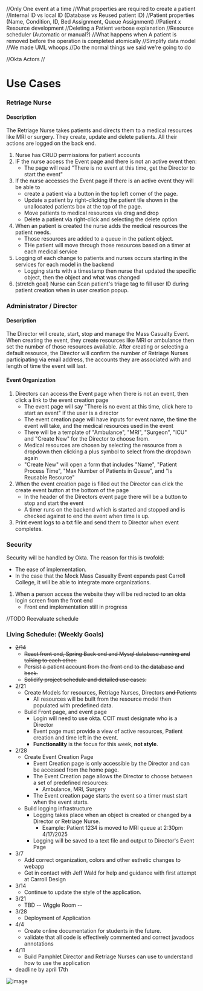 //Only One event at a time
//What properties are required to create a patient
    //Internal ID vs local ID (Database vs Reused patient ID)
//Patient properties (Name, Condition, ID, Bed Assignment, Queue Assignment)
//Patient x Resource development
//Deleting a Patient verbose explanation
//Resource scheduler (Automatic or manual?) 
    //What happens when A patient is removed before the operation is completed atomically
//Simplify data model
    //We made UML whoops
//Do the normal things we said we're going to do

//Okta Actors
    //

# Use Cases

### Retriage Nurse

#### Description

The Retriage Nurse takes patients and directs them to a medical resources like MRI or surgery. They create, update and
delete
patients. All their actions are logged on the back end.

1. Nurse has CRUD permissions for patient accounts
2. IF the nurse access the Event page and there is not an active event then:
    - The page will read "There is no event at this time, get the Director to start the event"
3. If the nurse accesses the Event page if there is an active event they will be able to
    - create a patient via a button in the top left corner of the page.
    - Update a patient by right-clicking the patient tile shown in the unallocated patients box at the top of the page.
    - Move patients to medical resources via drag and drop
    - Delete a patient via right-click and selecting the delete option
4. When an patient is created the nurse adds the medical resources the patient needs.
    - Those resources are added to a queue in the patient object.
    - THe patient will move through those resources based on a timer at each medical service
5. Logging of each change to patients and nurses occurs starting in the services for each model in the backend
    - Logging starts with a timestamp then nurse that updated the specific object, then the object and what was changed
6. (stretch goal) Nurse can Scan patient's triage tag to fill user ID during patient creation when in user creation
   popup.

### Administrator / Director

#### Description

The Director will create, start, stop and manage the Mass Casualty Event.
When creating the event, they create resources like MRI or ambulance then set the number of those resources available.
After creating or selecting a default resource,
the Director will confirm the number of Retriage Nurses participating via email address,
the accounts they are associated with and length of time the event will last.

#### Event Organization

1. Directors can access the Event page when there is not an event, then click a link to the event creation page
    - The event page will say "There is no event at this time, click here to start an event" if the user is a director
    - The event creation page will have inputs for event name, the time the event will take, and the medical resources
      used in the event
    - There will be a template of "Ambulance", "MRI", "Surgeon", "ICU" and "Create New" for the Director to choose from.
    - Medical resources are chosen by selecting the resource from a dropdown then clicking a plus symbol to select from
      the dropdown again
    - "Create New" will open a form that includes "Name", "Patient Process Time", "Max Number of Patients in Queue",
      and "Is Reusable Resource"
3. When the event creation page is filled out the Director can click the create event button at the bottom of the page
    - In the header of the Directors event page there will be a button to stop and start the event
    - A timer runs on the backend which is started and stopped and is checked against to end the event when time is up.
4. Print event logs to a txt file and send them to Director when event completes.

### Security

Security will be handled by Okta.
The reason for this is twofold:

- The ease of implementation.
- In the case that the Mock Mass Casualty Event expands past Carroll College,
  it will be able to integrate more organizations.

1. When a person access the website they will be redirected to an okta login screen from the front end
    - Front end implementation still in progress

//TODO Reevaluate schedule

### Living Schedule: (Weekly Goals)

- ~~2/14~~
    - ~~React front end, Spring Back end and Mysql database running and talking to each other.~~
    - ~~Persist a patient account from the front end to the database and back.~~
    - ~~Solidify project schedule and detailed use cases.~~
- 2/21
    - Create Models for resources, Retriage Nurses, Directors ~~and Patients~~
        - All resources will be built from the resource model then populated with predefined data.
    - Build Front page, and event page
        - Login will need to use okta. CCIT must designate who is a Director
        - Event page must provide a view of active resources, Patient creation and time left in the event.
        - **Functionality** is the focus for this week, **not style**.
- 2/28
    - Create Event Creation Page
        - Event Creation page is only accessible by the Director and can be accessed from the home page.
        - The Event Creation page allows the Director to choose between a set of predefined resources:
            - Ambulance, MRI, Surgery
        - The Event creation page starts the event so a timer must start when the event starts.
    - Build logging infrastructure
        - Logging takes place when an object is created or changed by a Director or Retriage Nurse.
            - Example: Patient 1234 is moved to MRI queue at 2:30pm 4/17/2025
        - Logging will be saved to a text file and output to Director's Event Page
- 3/7
    - Add correct organization, colors and other esthetic changes to webapp
    - Get in contact with Jeff Wald for help and guidance with first attempt at Carroll Design
- 3/14
    - Continue to update the style of the application.
- 3/21
    - TBD -- Wiggle Room --
- 3/28
    - Deployment of Application
- 4/4
    - Create online documentation for students in the future.
    - validate that all code is effectively commented and correct javadocs annotations
- 4/11
    - Build Pamphlet Director and Retriage Nurses can use to understand how to use the application
- deadline by april 17th

![image](https://github.com/user-attachments/assets/2f966fef-0dfd-47a8-872a-21263b0eb799)
